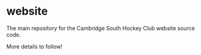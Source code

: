 website
=======

The main repository for the Cambridge South Hockey Club website source code.

More details to follow!